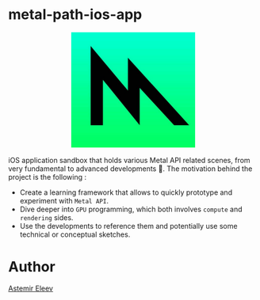 # metal-path-ios-app

<p align="center">
<img src="documentation-assets/metal2-logo.png" alt="Drawing" style="width: 250px;"/>
</p>

iOS application sandbox that holds various Metal API related scenes, from very fundamental to advanced developments 🤖. The motivation behind the project is the following :

- Create a learning framework that allows to quickly prototype and experiment with `Metal API`.
- Dive deeper into `GPU` programming, which both involves `compute` and `rendering` sides. 
- Use the developments to reference them and potentially use some technical or conceptual sketches.

# Author 
[Astemir Eleev](https://github.com/jVirus)
